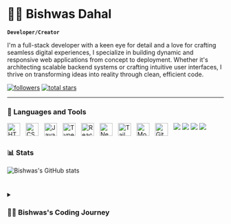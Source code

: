 # 🏄‍♂️ Bishwas Dahal

**`Developer/Creator`**

I'm a full-stack developer with a keen eye for detail and a love for crafting seamless digital experiences, I specialize in building dynamic and responsive web applications from concept to deployment. Whether it's architecting scalable backend systems or crafting intuitive user interfaces, I thrive on transforming ideas into reality through clean, efficient code.

   <p align="left">
      <a href="https://github.com/bishwas-10?tab=followers">
         <img alt="followers" title="Follow me on Github" src="https://custom-icon-badges.demolab.com/github/followers/bishwas-10?color=236ad3&labelColor=1155ba&style=for-the-badge&logo=person-add&label=Follow&logoColor=white"/></a>
      <a href="https://github.com/bishwas-10?tab=repositories&sort=stargazers">
         <img alt="total stars" title="Total stars on GitHub" src="https://custom-icon-badges.demolab.com/github/stars/bishwas-10?color=55960c&style=for-the-badge&labelColor=488207&logo=star"/></a>
   </p>

---

### 🧰 Languages and Tools

<img align="left" alt="HTML" width="30px" style="padding-right:10px;" src="https://cdn.jsdelivr.net/gh/devicons/devicon/icons/html5/html5-plain.svg" />
<img align="left" alt="CSS" width="30px" style="padding-right:10px;" src="https://cdn.jsdelivr.net/gh/devicons/devicon/icons/css3/css3-plain.svg" />
<img align="left" alt="JavaScript" width="30px" style="padding-right:10px;" src="https://cdn.jsdelivr.net/gh/devicons/devicon/icons/javascript/javascript-plain.svg" />
<img align="left" alt="TypeScript" width="30px" style="padding-right:10px;" src="https://cdn.jsdelivr.net/gh/devicons/devicon/icons/typescript/typescript-plain.svg" />
<img align="left" alt="React" width="30px" style="padding-right:10px;" src="https://cdn.jsdelivr.net/gh/devicons/devicon/icons/react/react-original.svg" />
<img align="left" alt="NextJS" width="30px" style="padding-right:10px;" src="https://cdn.jsdelivr.net/gh/devicons/devicon/icons/nextjs/nextjs-original.svg" />
<img align="left" alt="TailwindCSS" width="30px" style="padding-right:10px;" src="https://cdn.jsdelivr.net/gh/devicons/devicon/icons/tailwindcss/tailwindcss-original.svg" />
 <img src="https://cdn.jsdelivr.net/gh/devicons/devicon@latest/icons/nodejs/nodejs-original-wordmark.svg" />          
<img src="https://cdn.jsdelivr.net/gh/devicons/devicon@latest/icons/express/express-original-wordmark.svg" />    
<img align="left" alt="MongoDb" width="30px" style="padding-right:10px;" src="https://cdn.jsdelivr.net/gh/devicons/devicon/icons/mongodb/mongodb-original.svg" />
 <img src="https://cdn.jsdelivr.net/gh/devicons/devicon@latest/icons/cplusplus/cplusplus-original.svg" />
 <img src="https://cdn.jsdelivr.net/gh/devicons/devicon@latest/icons/github/github-original-wordmark.svg" />         
<img align="left" alt="Git" width="30px" style="padding-right:10px;" src="https://cdn.jsdelivr.net/gh/devicons/devicon/icons/git/git-original.svg" />

<br />

#

#

### 📊 Stats

![Bishwas's GitHub stats](https://github-readme-stats.vercel.app/api?username=bishwas-10&show_icons=true&theme=gruvbox)

<!-- ![GitHub Streak](https://streak-stats.demolab.com?user=ForrestKnight&theme=gruvbox&border_radius=4.5) -->

#

<details>
 <summary><h3>👨‍💻 Bishwas's Coding Journey</h3></summary>
   My journey in the world of web development began with a curiosity-driven dive into HTML and CSS, and since then, I've immersed myself in the ever-evolving landscape of modern web technologies. From frontend frameworks like React.js to backend frameworks like Express.js, I've honed my skills across the stack to deliver robust, feature-rich applications that delight users and exceed expectations.
   When I'm not coding, you'll often find me exploring the latest advancements in web development, experimenting with new tools and techniques, or contributing to open-source projects. I believe in the power of collaboration and continuous learning to push the boundaries of what's possible in the digital realm.<br/>
   I'm excited to connect with fellow developers, collaborate on innovative projects, and contribute to the vibrant community that fuels the evolution of web development. Let's build something amazing together! 💻✨

[website]: https://bishwas-dahal.vercel.app
